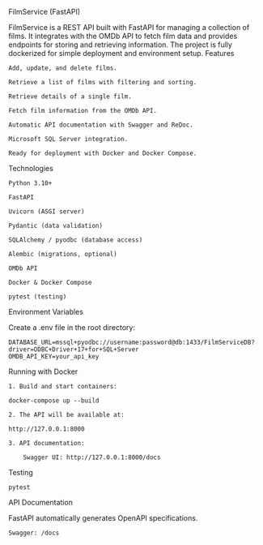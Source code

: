 FilmService (FastAPI)

FilmService is a REST API built with FastAPI for managing a collection of films.
It integrates with the OMDb API to fetch film data and provides endpoints for storing and retrieving information.
The project is fully dockerized for simple deployment and environment setup.
Features

    Add, update, and delete films.

    Retrieve a list of films with filtering and sorting.

    Retrieve details of a single film.

    Fetch film information from the OMDb API.

    Automatic API documentation with Swagger and ReDoc.

    Microsoft SQL Server integration.

    Ready for deployment with Docker and Docker Compose.

Technologies

    Python 3.10+

    FastAPI

    Uvicorn (ASGI server)

    Pydantic (data validation)

    SQLAlchemy / pyodbc (database access)

    Alembic (migrations, optional)

    OMDb API

    Docker & Docker Compose

    pytest (testing)

Environment Variables

Create a .env file in the root directory:

    DATABASE_URL=mssql+pyodbc://username:password@db:1433/FilmServiceDB?driver=ODBC+Driver+17+for+SQL+Server
    OMDB_API_KEY=your_api_key

Running with Docker

    1. Build and start containers:

    docker-compose up --build

    2. The API will be available at:

    http://127.0.0.1:8000

    3. API documentation:

        Swagger UI: http://127.0.0.1:8000/docs

Testing

    pytest

API Documentation

FastAPI automatically generates OpenAPI specifications.

    Swagger: /docs

